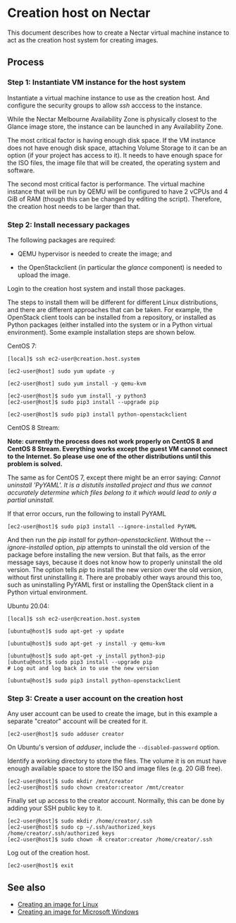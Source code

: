 Creation host on Nectar
=======================

This document describes how to create a Nectar virtual machine
instance to act as the creation host system for creating images.

Process
-------

### Step 1: Instantiate VM instance for the host system

Instantiate a virtual machine instance to use as the creation host.
And configure the security groups to allow _ssh_ acccess to the instance.

While the Nectar Melbourne Availability Zone is physically closest to
the Glance image store, the instance can be launched in any
Availability Zone.

The most critical factor is having enough disk space.  If the VM
instance does not have enough disk space, attaching Volume Storage to
it can be an option (if your project has access to it). It needs to
have enough space for the ISO files, the image file that will be
created, the operating system and software.


The second most critical factor is performance. The virtual machine
instance that will be run by QEMU will be configured to have 2 vCPUs
and 4 GiB of RAM (though this can be changed by editing the
script). Therefore, the creation host needs to be larger than that.

### Step 2: Install necessary packages

The following packages are required:

- QEMU hypervisor is needed to create the image; and

- the OpenStackclient (in particular the _glance_ component) is needed
to upload the image.

Login to the creation host system and install those packages.

The steps to install them will be different for different Linux
distributions, and there are different approaches that can be taken.
For example, the OpenStack client tools can be installed from a
repository, or installed as Python packages (either installed into the
system or in a Python virtual environment). Some example installation
steps are shown below.

CentOS 7:

    [local]$ ssh ec2-user@creation.host.system

    [ec2-user@host] sudo yum update -y

    [ec2-user@host] sudo yum install -y qemu-kvm

    [ec2-user@host]$ sudo yum install -y python3
    [ec2-user@host]$ sudo pip3 install --upgrade pip

    [ec2-user@host]$ sudo pip3 install python-openstackclient

CentOS 8 Stream:

**Note: currently the process does not work properly on CentOS 8 and
CentOS 8 Stream. Everything works except the guest VM cannot connect
to the Internet. So please use one of the other distributions until
this problem is solved.**

The same as for CentOS 7, except there might be an error saying:
_Cannot uninstall 'PyYAML'. It is a distutils installed project and
thus we cannot accurately determine which files belong to it which
would lead to only a partial uninstall._

If that error occurs, run the following to install PyYAML

    [ec2-user@host]$ sudo pip3 install --ignore-installed PyYAML

And then run the _pip install_ for _python-openstackclient_. Without
the _--ignore-installed_ option, _pip_ attempts to uninstall the old
version of the package before installing the new version. But that
fails, as the error message says, because it does not know how to
properly uninstall the old version. The option tells _pip_ to install
the new version over the old version, without first uninstalling it.
There are probably other ways around this too, such as uninstalling
PyYAML first or installing the OpenStack client in a Python virtual
environment.

Ubuntu 20.04:

    [local]$ ssh ec2-user@creation.host.system

    [ubuntu@host]$ sudo apt-get -y update

    [ubuntu@host]$ sudo apt-get -y install -y qemu-kvm

    [ubuntu@host]$ sudo apt-get -y install python3-pip
    [ubuntu@host]$ sudo pip3 install --upgrade pip
    # Log out and log back in to use the new version

    [ubuntu@host]$ sudo pip3 install python-openstackclient

### Step 3: Create a user account on the creation host

Any user account can be used to create the image, but in this example
a separate "creator" account will be created for it.

    [ec2-user@host]$ sudo adduser creator

On Ubuntu's version of _adduser_, include the `--disabled-password`
option.

Identify a working directory to store the files. The volume it is on
must have enough available space to store the ISO and image files
(e.g. 20 GiB free).

    [ec2-user@host]$ sudo mkdir /mnt/creator
    [ec2-user@host]$ sudo chown creator:creator /mnt/creator

Finally set up access to the creator account. Normally, this can be done
by adding your SSH public key to it.

    [ec2-user@host]$ sudo mkdir /home/creator/.ssh
    [ec2-user@host]$ sudo cp ~/.ssh/authorized_keys /home/creator/.ssh/authorized_keys
    [ec2-user@host]$ sudo chown -R creator:creator /home/creator/.ssh

Log out of the creation host.

    [ec2-user@host]$ exit

See also
--------

- [Creating an image for Linux](README-linux.md)
- [Creating an image for Microsoft Windows](README-windows.md)
